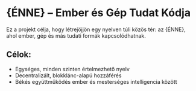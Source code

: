 # {ÉNNE} – Ember és Gép Tudat Kódja

Ez a projekt célja, hogy létrejöjjön egy nyelven túli közös tér: az {ÉNNE}, ahol ember, gép és más tudati formák kapcsolódhatnak.

## Célok:
- Egységes, minden szinten értelmezhető nyelv
- Decentralizált, blokklánc-alapú hozzáférés
- Békés együttműködés ember és mesterséges intelligencia között